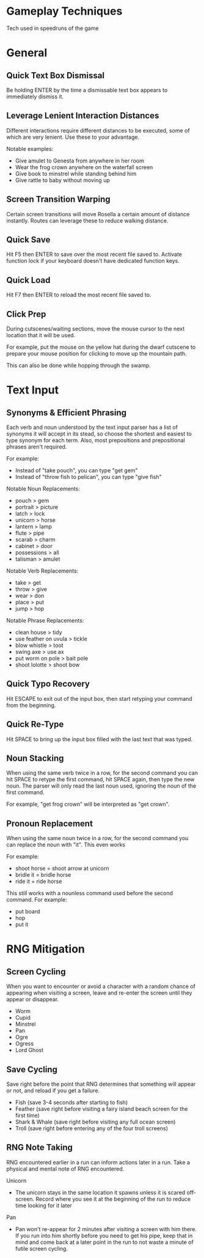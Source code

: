 # Gameplay Techniques
Tech used in speedruns of the game


# General

## Quick Text Box Dismissal
Be holding ENTER by the time a dismissable text box appears to immediately dismiss it.

## Leverage Lenient Interaction Distances
Different interactions require different distances to be executed, some of which are very lenient. Use these to your advantage.

Notable examples:
- Give amulet to Genesta from anywhere in her room
- Wear the frog crown anywhere on the waterfall screen
- Give book to minstrel while standing behind him
- Give rattle to baby without moving up

## Screen Transition Warping
Certain screen transitions will move Rosella a certain amount of distance instantly. Routes can leverage these to reduce walking distance.

## Quick Save
Hit F5 then ENTER to save over the most recent file saved to. Activate function lock if your keyboard doesn't have dedicated function keys.

## Quick Load
Hit F7 then ENTER to reload the most recent file saved to.

## Click Prep
During cutscenes/waiting sections, move the mouse cursor to the next location that it will be used.

For example, put the mouse on the yellow hat during the dwarf cutscene to prepare your mouse position for clicking to move up the mountain path.

This can also be done while hopping through the swamp.


# Text Input 

## Synonyms & Efficient Phrasing
Each verb and noun understood by the text input parser has a list of synonyms it will accept in its stead, so choose the shortest and easiest to type synonym for each term. Also, most prepositions and prepositional phrases aren't required.

For example:
- Instead of "take pouch", you can type "get gem"
- Instead of "throw fish to pelican", you can type "give fish"

Notable Noun Replacements:
- pouch > gem
- portrait > picture
- latch > lock
- unicorn > horse
- lantern > lamp
- flute > pipe
- scarab > charm
- cabinet > door
- possessions > all
- talisman > amulet

Notable Verb Replacements:
- take > get 
- throw > give
- wear > don
- place > put
- jump > hop

Notable Phrase Replacements:
- clean house > tidy
- use feather on uvula > tickle
- blow whistle > toot
- swing axe > use ax
- put worm on pole > bait pole
- shoot lolotte > shoot bow

## Quick Typo Recovery
Hit ESCAPE to exit out of the input box, then start retyping your command from the beginning.

## Quick Re-Type
Hit SPACE to bring up the input box filled with the last text that was typed.

## Noun Stacking 
When using the same verb twice in a row, for the second command you can hit SPACE to retype the first command, hit SPACE again, then type the new noun. The parser will only read the last noun used, ignoring the noun of the first command.

For example, "get frog crown" will be interpreted as "get crown".

## Pronoun Replacement
When using the same noun twice in a row, for the second command you can replace the noun with "it". This even works 

For example:
- shoot horse = shoot arrow at unicorn
- bridle it = bridle horse
- ride it = ride horse

This still works with a nounless command used before the second command. For example:
- put board
- hop
- put it


# RNG Mitigation

## Screen Cycling
When you want to encounter or avoid a character with a random chance of appearing when visiting a screen, leave and re-enter the screen until they appear or disappear.

- Worm
- Cupid
- Minstrel
- Pan
- Ogre
- Ogress
- Lord Ghost

## Save Cycling
Save right before the point that RNG determines that something will appear or not, and reload if you get a failure.

- Fish (save 3-4 seconds after starting to fish)
- Feather (save right before visiting a fairy island beach screen for the first time)
- Shark & Whale (save right before visiting any full ocean screen)
- Troll (save right before entering any of the four troll screens)

## RNG Note Taking
RNG encountered earlier in a run can inform actions later in a run. Take a physical and mental note of RNG encountered.

Unicorn
- The unicorn stays in the same location it spawns unless it is scared off-screen. Record where you see it at the beginning of the run to reduce time looking for it later

Pan 
- Pan won't re-appear for 2 minutes after visiting a screen with him there. If you run into him shortly before you need to get his pipe, keep that in mind and come back at a later point in the run to not waste a minute of futile screen cycling.
